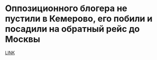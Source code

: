 # Оппозиционного блогера не пустили в Кемерово, его побили и посадили на обратный рейс до Москвы



[LINK](https://varlamov.ru/2854710.html)